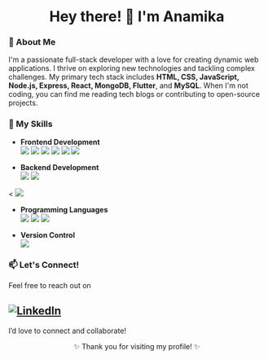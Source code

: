 <h1 align="center"> Hey there! 👋 I'm Anamika </h1>


### 🌟 About Me
I'm a passionate full-stack developer with a love for creating dynamic web applications. I thrive on exploring new technologies and tackling complex challenges. My primary tech stack includes **HTML, CSS, JavaScript, Node.js, Express, React, MongoDB, Flutter**, and **MySQL**. When I'm not coding, you can find me reading tech blogs or contributing to open-source projects.


### 💼 My Skills

- **Frontend Development**  
  <img src="https://img.shields.io/badge/HTML5-orange?style=flat&logo=html5&logoColor=white" />
  <img src="https://img.shields.io/badge/CSS3-blue?style=flat&logo=css3&logoColor=white" />
  <img src="https://img.shields.io/badge/JavaScript-yellow?style=flat&logo=javascript&logoColor=white" />
  <img src="https://img.shields.io/badge/React-blue?style=flat&logo=react&logoColor=white" />
  <img src="https://img.shields.io/badge/Bootstrap-purple?style=flat&logo=bootstrap&logoColor=white" />
  <img src="https://img.shields.io/badge/Flutter-blue?style=flat&logo=flutter&logoColor=white" />

- **Backend Development**  
  <img src="https://img.shields.io/badge/Node.js-green?style=flat&logo=node.js&logoColor=white" />
  <img src="https://img.shields.io/badge/Express-black?style=flat&logo=express&logoColor=white" />
<!--  <img src="https://img.shields.io/badge/MongoDB-green?style=flat&logo=mongodb&logoColor=white" /> -->
<  <img src="https://img.shields.io/badge/MySQL-blue?style=flat&logo=mysql&logoColor=white" />

- **Programming Languages**  
  <img src="https://img.shields.io/badge/C++-blue?style=flat&logo=cplusplus&logoColor=white" />
  <img src="https://img.shields.io/badge/Java-red?style=flat&logo=java&logoColor=white" />
  <img src="https://img.shields.io/badge/Python-blue?style=flat&logo=python&logoColor=white" />
  
- **Version Control**  
  <img src="https://img.shields.io/badge/GitHub-black?style=flat&logo=github&logoColor=white" />


 
### 📫 Let's Connect!

Feel free to reach out on

## [![LinkedIn](https://img.icons8.com/color/32/000000/linkedin.png)](https://www.linkedin.com/in/anamika-b64323228/)


I’d love to connect and collaborate!



<p align="center">✨ Thank you for visiting my profile! ✨</p>
